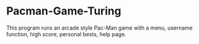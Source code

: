 # Pacman-Game-Turing 

This program runs an arcade style Pac-Man game with a menu, username function, high score, personal bests, help page. 
